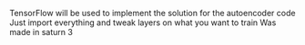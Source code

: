 TensorFlow will be used to implement the solution for the autoencoder code
Just import everything and tweak layers on what you want to train
Was made in saturn 3
